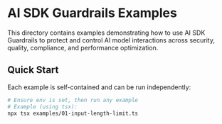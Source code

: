 # AI SDK Guardrails Examples

This directory contains examples demonstrating how to use AI SDK Guardrails to protect and control AI model interactions across security, quality, compliance, and performance optimization.

## Quick Start

Each example is self-contained and can be run independently:

```bash
# Ensure env is set, then run any example
# Example (using tsx):
npx tsx examples/01-input-length-limit.ts
```
